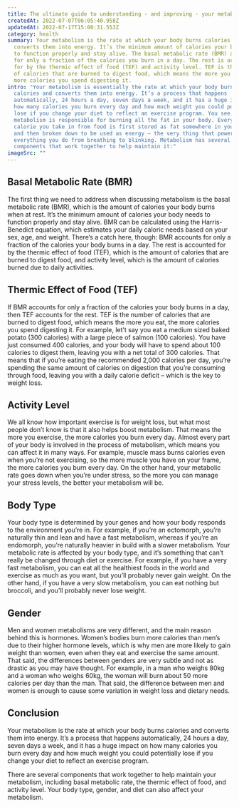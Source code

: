 ```yaml
---
title: The ultimate guide to understanding - and improving - your metabolism
createdAt: 2022-07-07T06:05:40.958Z
updatedAt: 2022-07-17T15:00:31.553Z
category: health
summary: Your metabolism is the rate at which your body burns calories and
  converts them into energy. It’s the minimum amount of calories your body needs
  to function properly and stay alive. The basal metabolic rate (BMR) accounts
  for only a fraction of the calories you burn in a day. The rest is accounted
  for by the thermic effect of food (TEF) and activity level. TEF is the number
  of calories that are burned to digest food, which means the more you eat, the
  more calories you spend digesting it.
intro: "Your metabolism is essentially the rate at which your body burns
  calories and converts them into energy. It’s a process that happens
  automatically, 24 hours a day, seven days a week, and it has a huge impact on
  how many calories you burn every day and how much weight you could potentially
  lose if you change your diet to reflect an exercise program. You see, your
  metabolism is responsible for burning all the fat in your body. Every single
  calorie you take in from food is first stored as fat somewhere in your body,
  and then broken down to be used as energy – the very thing that powers
  everything you do from breathing to blinking. Metabolism has several
  components that work together to help maintain it:"
imageSrc: ""
---
```


## Basal Metabolic Rate (BMR)

The first thing we need to address when discussing metabolism is the basal metabolic rate (BMR), which is the amount of calories your body burns when at rest. It’s the minimum amount of calories your body needs to function properly and stay alive. BMR can be calculated using the Harris-Benedict equation, which estimates your daily caloric needs based on your sex, age, and weight. There’s a catch here, though: BMR accounts for only a fraction of the calories your body burns in a day. The rest is accounted for by the thermic effect of food (TEF), which is the amount of calories that are burned to digest food, and activity level, which is the amount of calories burned due to daily activities.

## Thermic Effect of Food (TEF)

If BMR accounts for only a fraction of the calories your body burns in a day, then TEF accounts for the rest. TEF is the number of calories that are burned to digest food, which means the more you eat, the more calories you spend digesting it. For example, let’t say you eat a medium sized baked potato (300 calories) with a large piece of salmon (100 calories). You have just consumed 400 calories, and your body will have to spend about 100 calories to digest them, leaving you with a net total of 300 calories. That means that if you’re eating the recommended 2,000 calories per day, you’re spending the same amount of calories on digestion that you’re consuming through food, leaving you with a daily calorie deficit – which is the key to weight loss.

## Activity Level

We all know how important exercise is for weight loss, but what most people don’t know is that it also helps boost metabolism. That means the more you exercise, the more calories you burn every day. Almost every part of your body is involved in the process of metabolism, which means you can affect it in many ways. For example, muscle mass burns calories even when you’re not exercising, so the more muscle you have on your frame, the more calories you burn every day. On the other hand, your metabolic rate goes down when you’re under stress, so the more you can manage your stress levels, the better your metabolism will be.

## Body Type

Your body type is determined by your genes and how your body responds to the environment you’re in. For example, if you’re an ectomorph, you’re naturally thin and lean and have a fast metabolism, whereas if you’re an endomorph, you’re naturally heavier in build with a slower metabolism. Your metabolic rate is affected by your body type, and it’s something that can’t really be changed through diet or exercise. For example, if you have a very fast metabolism, you can eat all the healthiest foods in the world and exercise as much as you want, but you’ll probably never gain weight. On the other hand, if you have a very slow metabolism, you can eat nothing but broccoli, and you’ll probably never lose weight.

## Gender

Men and women metabolisms are very different, and the main reason behind this is hormones. Women’s bodies burn more calories than men’s due to their higher hormone levels, which is why men are more likely to gain weight than women, even when they eat and exercise the same amount. That said, the differences between genders are very subtle and not as drastic as you may have thought. For example, in a man who weighs 80kg and a woman who weighs 60kg, the woman will burn about 50 more calories per day than the man. That said, the difference between men and women is enough to cause some variation in weight loss and dietary needs.

## Conclusion

Your metabolism is the rate at which your body burns calories and converts them into energy. It’s a process that happens automatically, 24 hours a day, seven days a week, and it has a huge impact on how many calories you burn every day and how much weight you could potentially lose if you change your diet to reflect an exercise program.

There are several components that work together to help maintain your metabolism, including basal metabolic rate, the thermic effect of food, and activity level. Your body type, gender, and diet can also affect your metabolism.
